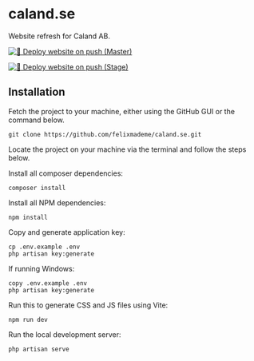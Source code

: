 # caland.se

Website refresh for Caland AB. 

[![🚀 Deploy website on push (Master)](https://github.com/felixmademe/caland.se/actions/workflows/master.yml/badge.svg)](https://github.com/felixmademe/caland.se/actions/workflows/master.yml)

[![🚀 Deploy website on push (Stage)](https://github.com/felixmademe/caland.se/actions/workflows/stage.yml/badge.svg)](https://github.com/felixmademe/caland.se/actions/workflows/stage.yml)

## Installation 

Fetch the project to your machine, either using the GitHub GUI or the command below.

```
git clone https://github.com/felixmademe/caland.se.git
```

Locate the project on your machine via the terminal and follow the steps below.

Install all composer dependencies:

```
composer install
```

Install all NPM dependencies:

```
npm install
```

Copy and generate application key:

```
cp .env.example .env
php artisan key:generate
```

If running Windows:

```
copy .env.example .env
php artisan key:generate
```

Run this to generate CSS and JS files using Vite:

```
npm run dev
```

Run the local development server:

```
php artisan serve
```
